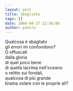 ```yaml
---
layout: post
title: Sbagliato
tags: []
date: 2009-04-27 22:56:00
author: pietro
---
```

Qualcosa è sbagliato<br/>gli errori mi confondono?<br/>O offuscati<br/>dalla gloria<br/>di quel poco bene<br/>di quella lacrima nell'oceano<br/>o relitto sui fondali,<br/>qualcosa di più grande<br/>brama volare con le proprie ali?
